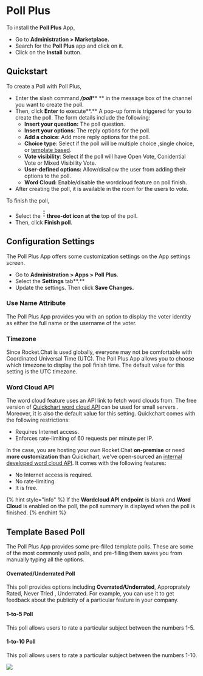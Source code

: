 # Poll Plus

To install the **Poll Plus** App,&#x20;

* Go to **Administration > Marketplace.**
* Search for the **Poll Plus** app and click on it.
* Click on the **Install** button.

## Quickstart

To create a Poll with Poll Plus,

* Enter the slash command _**/poll**_** ** in the message box of the channel you want to create the poll.
* Then, click **Enter** to execute**.** A pop-up form is triggered for you to create the poll. The form details include the following:
  * **Insert your question:** The poll question.
  * **Insert your options**: The reply options for the poll.
  * **Add a choice**: Add more reply options for the poll.
  * **Choice type**: Select if the poll will be multiple choice ,single choice, or [template based](poll-plus-features.md#template-based-poll).
  * **Vote visibility**: Select if the poll will have Open Vote, Conidential Vote or Mixed Visibility Vote.&#x20;
  * **User-defined options:** Allow/disallow the user from adding their options to the poll.
  * **Word Cloud:** Enable/disable the wordcloud feature on poll finish.&#x20;
* After creating the poll, it is available in the room for the users to vote.

To finish the poll,&#x20;

* Select the ![](<../../../../.gitbook/assets/three-dot-icon (1).png>)**three-dot icon at the** top of the poll.
* Then, click **Finish poll**.

## Configuration Settings

The Poll Plus App offers some customization settings on the App settings screen.

* Go to **Administration > Apps > Poll Plus**.
* Select the **Settings** tab**.**
* Update the settings. Then click **Save Changes.**

### Use Name Attribute

The Poll Plus App provides you with an option to display the voter identity as either the full name or the username of the voter.

### Timezone

Since Rocket.Chat is used globally, everyone may not be comfortable with Coordinated Universal Time (UTC). The Poll Plus App allows you to choose which timezone to display the poll finish time. The default value for this setting is the UTC timezone.

### Word Cloud API

The word cloud feature uses an API link to fetch word clouds from. The free version of [Quickchart word cloud API](http://quickchart.io/documentation/word-cloud-api/) can be used for small servers . Moreover, it is also the default value for this setting. Quickchart comes with the following restrictions:

* Requires Internet access.
* Enforces rate-limiting of 60 requests per minute per IP.

In the case, you are hosting your own Rocket.Chat **on-premise** or need **more customization** than Quickchart, we've open-sourced an [internal developed word cloud API](https://github.com/RonLek/wordcloud-api). It comes with the following features:

* No Internet access is required.
* No rate-limiting.
* It is free.

{% hint style="info" %}
If the **Wordcloud API endpoin**t is blank and **Word Cloud** is enabled on the poll, the poll summary is displayed when the poll is finished.
{% endhint %}

## Template Based Poll

The Poll Plus App provides some pre-filled template polls. These are some of the most commonly used polls, and pre-filling them saves you from manually typing all the options.

#### Overrated/Underrated Poll

This poll provides options including **Overrated/Underrated**, Approprately Rated, Never Tried , Underrated. For example, you can use it to get feedback about the publicity of a particular feature in your company.

#### 1-to-5 Poll

This poll allows users to rate a particular subject between the numbers 1-5.

#### 1-to-10 Poll

This poll allows users to rate a particular subject between the numbers 1-10.



![](../../../../.gitbook/assets/poll\_template\_based.gif)

## &#x20;

